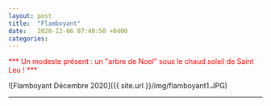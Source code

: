 ```yaml
---
layout: post
title:  "Flamboyant"
date:   2020-12-06 07:40:50 +0400
categories: 
---
```


<span style="color: red">*** Un modeste présent : un "arbre de Noel" sous le chaud soleil de Saint Leu ! ***</span>


![Flamboyant Décembre 2020]({{ site.url }}/img/flamboyant1.JPG)

---




